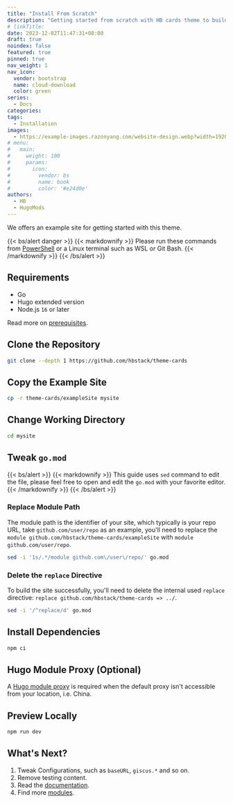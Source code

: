 ```yaml
---
title: "Install From Scratch"
description: "Getting started from scratch with HB cards theme to build your fast, responsive and modular static websites."
# linkTitle:
date: 2023-12-02T11:47:31+08:00
draft: true
noindex: false
featured: true
pinned: true
nav_weight: 1
nav_icon:
  vendor: bootstrap
  name: cloud-download
  color: green
series:
  - Docs
categories:
tags:
  - Installation
images:
  - https://example-images.razonyang.com/website-design.webp?width=1920&height=1280
# menu:
#   main:
#     weight: 100
#     params:
#       icon:
#         vendor: bs
#         name: book
#         color: '#e24d0e'
authors:
  - HB
  - HugoMods
---
```


We offers an example site for getting started with this theme.

{{< bs/alert danger >}}
{{< markdownify >}}
Please run these commands from [PowerShell](https://learn.microsoft.com/en-us/powershell/scripting/install/installing-powershell-on-windows) or a Linux terminal such as WSL or Git Bash.
{{< /markdownify >}}
{{< /bs/alert >}}

## Requirements

- Go
- Hugo extended version
- Node.js `16` or later

Read more on [prerequisites](https://hbstack.dev/docs/getting-started/prerequisites/).

## Clone the Repository

```sh
git clone --depth 1 https://github.com/hbstack/theme-cards
```

## Copy the Example Site

```sh
cp -r theme-cards/exampleSite mysite
```

## Change Working Directory

```sh
cd mysite
```

## Tweak `go.mod`

{{< bs/alert >}}
{{< markdownify >}}
This guide uses `sed` command to edit the file, please feel free to open and edit the `go.mod` with your favorite editor.
{{< /markdownify >}}
{{< /bs/alert >}}

### Replace Module Path

The module path is the identifier of your site, which typically is your repo URL, take `github.com/user/repo` as an example, you'll need to replace the `module github.com/hbstack/theme-cards/exampleSite` with `module github.com/user/repo`.

```sh
sed -i '1s/.*/module github.com\/user\/repo/' go.mod
```

### Delete the `replace` Directive

To build the site successfully, you'll need to delete the internal used `replace` directive: `replace github.com/hbstack/theme-cards => ../`.

```sh
sed -i '/^replace/d' go.mod
```

## Install Dependencies

```sh
npm ci
```

## Hugo Module Proxy (Optional)

A [Hugo module proxy](https://hugomods.com/blog/2023/04/go-and-hugo-proxy-servers/) is required when the default proxy isn't accessible from your location, i.e. China.

## Preview Locally

```sh
npm run dev
```

## What's Next?

1. Tweak Configurations, such as `baseURL`, `giscus.*` and so on.
2. Remove testing content.
3. Read the [documentation](https://hbstack.dev/).
4. Find more [modules](https://hbstack.dev/modules/).
